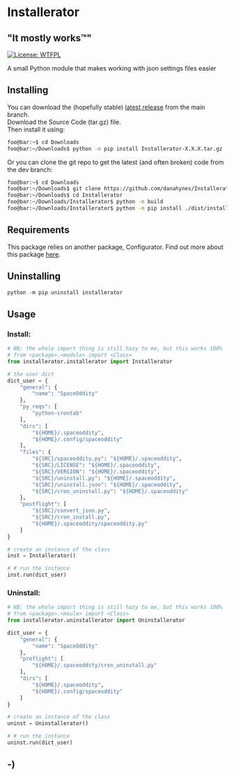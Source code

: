 <!----------------------------------------------------------------------------->
<!-- Project : Installerator                                   /          \  -->
<!-- Filename: README.md                                      |     ()     | -->
<!-- Date    : 10/31/2022                                     |            | -->
<!-- Author  : cyclopticnerve                                 |   \____/   | -->
<!-- License : WTFPLv2                                         \          /  -->
<!----------------------------------------------------------------------------->

# Installerator

## "It mostly works™"

[![License: WTFPL](https://img.shields.io/badge/License-WTFPL-brightgreen.svg)](http://www.wtfpl.net/about/)

A small Python module that makes working with json settings files easier

## Installing

You can download the (hopefully stable) 
[latest release](https://github.com/danahynes/installerator/releases/latest) 
from the main branch. <br>
Download the Source Code (tar.gz) file. <br>
Then install it using:
```bash
foo@bar:~$ cd Downloads
foo@bar:~/Downloads$ python -m pip install Installerator-X.X.X.tar.gz
```

Or you can clone the git repo to get the latest (and often broken) code from the dev branch:
```bash
foo@bar:~$ cd Downloads
foo@bar:~/Downloads$ git clone https://github.com/danahynes/Installerator
foo@bar:~/Downloads$ cd Installerator
foo@bar:~/Downloads/Installerator$ python -m build
foo@bar:~/Downloads/Installerator$ python -m pip install ./dist/installerator-X.X.X.tar.gz -r ./requirements.txt
```

## Requirements

This package relies on another package, Configurator.
Find out more about this package [here](https://github.com/danahynes/configurator).

## Uninstalling

```python
python -m pip uninstall installerator
```

## Usage

### Install:
```python
# NB: the whole import thing is still hazy to me, but this works 100%
# from <package>.<module> import <Class>
from installerator.installerator import Installerator

# the user dict
dict_user = {
    "general": {
        "name": "SpaceOddity"
    },
    "py_reqs": [
        "python-crontab"
    ],
    "dirs": [
        "${HOME}/.spaceoddity",
        "${HOME}/.config/spaceoddity"
    ],
    "files": {
        "${SRC}/spaceoddity.py": "${HOME}/.spaceoddity",
        "${SRC}/LICENSE": "${HOME}/.spaceoddity",
        "${SRC}/VERSION": "${HOME}/.spaceoddity",
        "${SRC}/uninstall.py": "${HOME}/.spaceoddity",
        "${SRC}/uninstall.json": "${HOME}/.spaceoddity",
        "${SRC}/cron_uninstall.py": "${HOME}/.spaceoddity"
    },
    "postflight": [
        "${SRC}/convert_json.py",
        "${SRC}/cron_install.py",
        "${HOME}/.spaceoddity/spaceoddity.py"
    ]
}

# create an instance of the class
inst = Installerator()

# # run the instance
inst.run(dict_user)
```

### Uninstall:
```python
# NB: the whole import thing is still hazy to me, but this works 100%
# from <package>.<moule> import <Class>
from installerator.uninstallerator import Uninstallerator 

dict_user = {
    "general": {
        "name": "SpaceOddity"
    },
    "preflight": [
        "${HOME}/.spaceoddity/cron_uninstall.py"
    ],
    "dirs": [
        "${HOME}/.spaceoddity",
        "${HOME}/.config/spaceoddity"
    ]
}

# create an instance of the class
uninst = Uninstallerator()

# # run the instance
uninst.run(dict_user)
```

## -)
